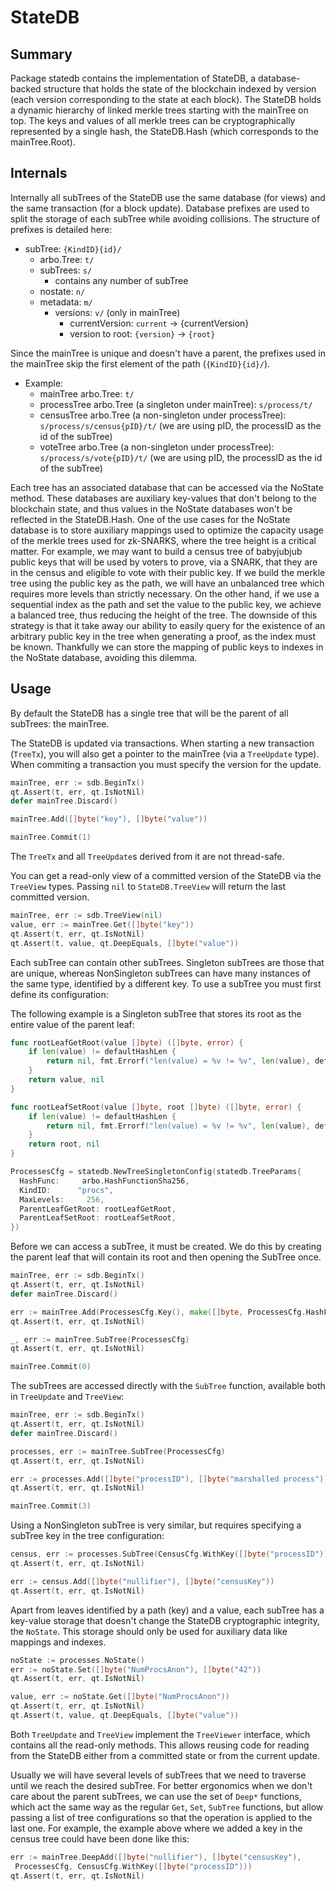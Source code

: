 # StateDB

## Summary

Package statedb contains the implementation of StateDB, a database-backed
structure that holds the state of the blockchain indexed by version (each
version corresponding to the state at each block). The StateDB holds a dynamic
hierarchy of linked merkle trees starting with the mainTree on top. 
The keys and values of all merkle trees can be cryptographically
represented by a single hash, the StateDB.Hash (which corresponds to the
mainTree.Root).

## Internals

Internally all subTrees of the StateDB use the same database (for views) and
the same transaction (for a block update). Database prefixes are used to split
the storage of each subTree while avoiding collisions. The structure of
prefixes is detailed here:
- subTree: `{KindID}{id}/`
	- arbo.Tree: `t/`
	- subTrees: `s/`
		- contains any number of subTree
	- nostate: `n/`
	- metadata: `m/`
		- versions: `v/` (only in mainTree)
			- currentVersion: `current` -> {currentVersion}
			- version to root: `{version}` -> `{root}`

Since the mainTree is unique and doesn't have a parent, the prefixes used in
the mainTree skip the first element of the path (`{KindID}{id}/`).
- Example:
	- mainTree arbo.Tree: `t/`
	- processTree arbo.Tree (a singleton under mainTree): `s/process/t/`
	- censusTree arbo.Tree (a non-singleton under processTree):
	`s/process/s/census{pID}/t/` (we are using pID, the processID as the id
	of the subTree)
	- voteTree arbo.Tree (a non-singleton under processTree):
	`s/process/s/vote{pID}/t/` (we are using pID, the processID as the id
	of the subTree)

Each tree has an associated database that can be accessed via the NoState
method. These databases are auxiliary key-values that don't belong to the
blockchain state, and thus values in the NoState databases won't be
reflected in the StateDB.Hash. One of the use cases for the NoState database is
to store auxiliary mappings used to optimize the capacity usage of the merkle trees
used for zk-SNARKS, where the tree height is a critical matter. For
example, we may want to build a census tree of babyjubjub public keys that will
be used by voters to prove, via a SNARK, that they are in the census and eligible 
to vote with their public key. If we build the merkle tree using the public key 
as the path, we will have an unbalanced tree which requires more levels than 
strictly necessary. On the other hand, if we use a sequential index as the path 
and set the value to the public key, we achieve a balanced tree, thus reducing 
the height of the tree.
The downside of this strategy is that it take away our ability to easily query 
for the existence of an arbitrary public key in the tree when 
generating a proof, as the index must be known. Thankfully we can
store the mapping of public keys to indexes in the NoState database, 
avoiding this dilemma. 

## Usage

By default the StateDB has a single tree that will be the parent of all
subTrees: the mainTree.

The StateDB is updated via transactions. When starting a new transaction
(`TreeTx`), you will also get a pointer to the mainTree (via a `TreeUpdate`
type). When commiting a transaction you must specify the version for the
update.

```go
mainTree, err := sdb.BeginTx()
qt.Assert(t, err, qt.IsNotNil)
defer mainTree.Discard()

mainTree.Add([]byte("key"), []byte("value"))

mainTree.Commit(1)
```

The `TreeTx` and all `TreeUpdate`s derived from it are not thread-safe.

You can get a read-only view of a committed version of the StateDB via the
`TreeView` types. Passing `nil` to `StateDB.TreeView` will return the last
committed version.

```go
mainTree, err := sdb.TreeView(nil)
value, err := mainTree.Get([]byte("key"))
qt.Assert(t, err, qt.IsNotNil)
qt.Assert(t, value, qt.DeepEquals, []byte("value"))
```

Each subTree can contain other subTrees. Singleton subTrees are those that are
unique, whereas NonSingleton subTrees can have many instances of the same type,
identified by a different key. To use a subTree you must first define its configuration:

The following example is a Singleton subTree that stores its root as the
entire value of the parent leaf:
```go
func rootLeafGetRoot(value []byte) ([]byte, error) {
	if len(value) != defaultHashLen {
		return nil, fmt.Errorf("len(value) = %v != %v", len(value), defaultHashLen)
	}
	return value, nil
}

func rootLeafSetRoot(value []byte, root []byte) ([]byte, error) {
	if len(value) != defaultHashLen {
		return nil, fmt.Errorf("len(value) = %v != %v", len(value), defaultHashLen)
	}
	return root, nil
}

ProcessesCfg = statedb.NewTreeSingletonConfig(statedb.TreeParams{
  HashFunc:     arbo.HashFunctionSha256,
  KindID:      "procs",
  MaxLevels:     256,
  ParentLeafGetRoot: rootLeafGetRoot,
  ParentLeafSetRoot: rootLeafSetRoot,
})
```

Before we can access a subTree, it must be created. We do this by creating the
parent leaf that will contain its root and then opening the SubTree once.
```go
mainTree, err := sdb.BeginTx()
qt.Assert(t, err, qt.IsNotNil)
defer mainTree.Discard()

err := mainTree.Add(ProcessesCfg.Key(), make([]byte, ProcessesCfg.HashFunc().Len()))
qt.Assert(t, err, qt.IsNotNil)

_, err := mainTree.SubTree(ProcessesCfg)
qt.Assert(t, err, qt.IsNotNil)

mainTree.Commit(0)
```

The subTrees are accessed directly with the `SubTree` function, available both in `TreeUpdate` and `TreeView`:
```go
mainTree, err := sdb.BeginTx()
qt.Assert(t, err, qt.IsNotNil)
defer mainTree.Discard()

processes, err := mainTree.SubTree(ProcessesCfg)
qt.Assert(t, err, qt.IsNotNil)

err := processes.Add([]byte("processID"), []byte("marshalled process"))
qt.Assert(t, err, qt.IsNotNil)

mainTree.Commit(3)
```

Using a NonSingleton subTree is very similar, but requires specifying a
subTree key in the tree configuration:
```go
census, err := processes.SubTree(CensusCfg.WithKey([]byte("processID")))
qt.Assert(t, err, qt.IsNotNil)

err := census.Add([]byte("nullifier"), []byte("censusKey"))
qt.Assert(t, err, qt.IsNotNil)
```

Apart from leaves identified by a path (key) and a value, each subTree has a
key-value storage that doesn't change the StateDB cryptographic integrity, the
`NoState`. This storage should only be used for auxiliary data like mappings
and indexes.

```go
noState := processes.NoState()
err := noState.Set([]byte("NumProcsAnon"), []byte("42"))
qt.Assert(t, err, qt.IsNotNil)

value, err := noState.Get([]byte("NumProcsAnon"))
qt.Assert(t, err, qt.IsNotNil)
qt.Assert(t, value, qt.DeepEquals, []byte("value"))
```

Both `TreeUpdate` and `TreeView` implement the `TreeViewer` interface, which
contains all the read-only methods. This allows reusing code for reading from
the StateDB either from a committed state or from the current update.

Usually we will have several levels of subTrees that we need to traverse until
we reach the desired subTree. For better ergonomics when we don't care about
the parent subTrees, we can use the set of `Deep*` functions, which act the same
way as the regular `Get`, `Set`, `SubTree` functions, but allow passing a list
of tree configurations so that the operation is applied to the last one. For
example, the example above where we added a key in the census tree could have
been done like this:

```go
err := mainTree.DeepAdd([]byte("nullifier"), []byte("censusKey"), 
 ProcessesCfg, CensusCfg.WithKey([]byte("processID")))
qt.Assert(t, err, qt.IsNotNil)
```
